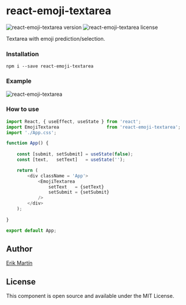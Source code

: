 # react-emoji-textarea

![react-emoji-textarea version](https://img.shields.io/npm/v/react-emoji-textarea)
![react-emoji-textarea license](https://img.shields.io/npm/l/react-emoji-textarea)

Textarea with emoji prediction/selection.

### Installation

```
npm i --save react-emoji-textarea
```

### Example

![react-emoji-textarea](https://media0.giphy.com/media/gLWVAGwIBpfg4sN99Y/giphy.gif)

### How to use

```javascript
import React, { useEffect, useState } from 'react';
import EmojiTextarea                  from 'react-emoji-textarea';
import './App.css';

function App() {
    
    const [submit, setSubmit] = useState(false);
    const [text,   setText]   = useState('');

    return (
        <div className = 'App'>
            <EmojiTextarea
                setText   = {setText}
                setSubmit = {setSubmit}
            />
        </div>
    );
    
}

export default App;
```

## Author

[Erik Martín](https://erikmartinjordan.com)

## License

This component is open source and available under the MIT License.